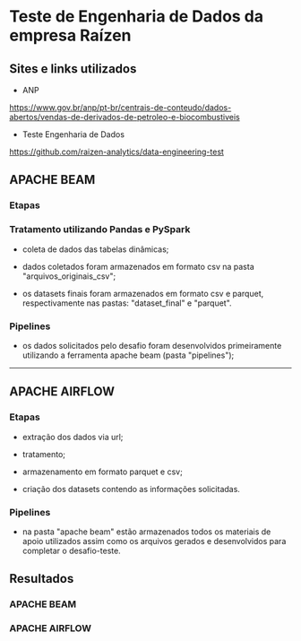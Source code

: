 # Teste de Engenharia de Dados da empresa Raízen

## Sites e links utilizados

- ANP

https://www.gov.br/anp/pt-br/centrais-de-conteudo/dados-abertos/vendas-de-derivados-de-petroleo-e-biocombustiveis

- Teste Engenharia de Dados

https://github.com/raizen-analytics/data-engineering-test


## APACHE BEAM

### Etapas

### Tratamento utilizando Pandas e PySpark

- coleta de dados das tabelas dinâmicas; 

- dados coletados foram armazenados em formato csv na pasta "arquivos_originais_csv";

- os datasets finais foram armazenados em formato csv e parquet, respectivamente nas pastas: "dataset_final" e "parquet".


### Pipelines

- os dados solicitados pelo desafio foram desenvolvidos primeiramente utilizando a ferramenta apache beam (pasta "pipelines");

<hr/>

## APACHE AIRFLOW

### Etapas

- extração dos dados via url;

- tratamento;

- armazenamento em formato parquet e csv;

- criação dos datasets contendo as informações solicitadas.

### Pipelines

- na pasta "apache beam" estão armazenados todos os materiais de apoio utilizados assim como os arquivos gerados e desenvolvidos para completar o desafio-teste. 

## Resultados

### APACHE BEAM


### APACHE AIRFLOW









